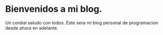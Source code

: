 # Bienvenidos a mi blog.

Un cordial saludo con todos. Este sera mi blog personal de programacion desde ahora en adelante.
